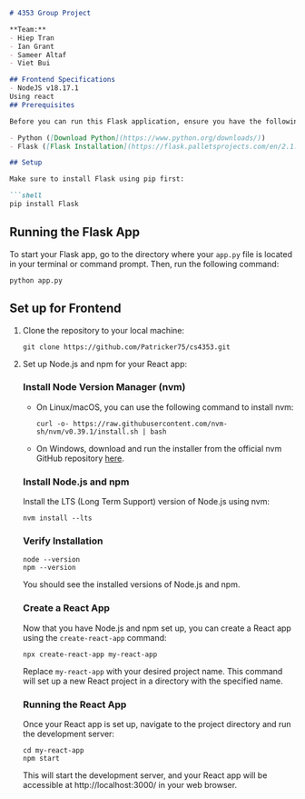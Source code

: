 ```markdown
# 4353 Group Project

**Team:**
- Hiep Tran
- Ian Grant
- Sameer Altaf
- Viet Bui

## Frontend Specifications
- NodeJS v18.17.1
Using react
## Prerequisites

Before you can run this Flask application, ensure you have the following installed:

- Python ([Download Python](https://www.python.org/downloads/))
- Flask ([Flask Installation](https://flask.palletsprojects.com/en/2.1.x/installation/))

## Setup

Make sure to install Flask using pip first:

```shell
pip install Flask
```

## Running the Flask App

To start your Flask app, go to the directory where your `app.py` file is located in your terminal or command prompt. Then, run the following command:

```shell
python app.py
```

## Set up for Frontend

1. Clone the repository to your local machine:

   ```shell
   git clone https://github.com/Patricker75/cs4353.git
   ```

2. Set up Node.js and npm for your React app:

   ### Install Node Version Manager (nvm)

   - On Linux/macOS, you can use the following command to install nvm:

     ```shell
     curl -o- https://raw.githubusercontent.com/nvm-sh/nvm/v0.39.1/install.sh | bash
     ```

   - On Windows, download and run the installer from the official nvm GitHub repository [here](https://github.com/nvm-sh/nvm).

   ### Install Node.js and npm

   Install the LTS (Long Term Support) version of Node.js using nvm:

   ```shell
   nvm install --lts
   ```

   ### Verify Installation

   ```shell
   node --version
   npm --version
   ```

   You should see the installed versions of Node.js and npm.

   ### Create a React App

   Now that you have Node.js and npm set up, you can create a React app using the `create-react-app` command:

   ```shell
   npx create-react-app my-react-app
   ```

   Replace `my-react-app` with your desired project name. This command will set up a new React project in a directory with the specified name.

   ### Running the React App

   Once your React app is set up, navigate to the project directory and run the development server:

   ```shell
   cd my-react-app
   npm start
   ```

   This will start the development server, and your React app will be accessible at http://localhost:3000/ in your web browser.
```





